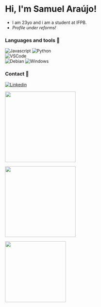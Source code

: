 # Hi, I'm Samuel Araújo!
- I am 23yo and i am a student at IFPB.
- *Profile under reforms!*

### Languages and tools 🧰

![Javascript](https://img.shields.io/badge/JavaScript-F7DF1E?style=for-the-badge&logo=javascript&logoColor=black)
![Python](https://img.shields.io/badge/Python-3776AB?style=for-the-badge&logo=python&logoColor=white)
<br>
![VSCode](https://img.shields.io/badge/Visual_Studio_Code-0078D4?style=for-the-badge&logo=visual%20studio%20code&logoColor=white)
<br>
![Debian](https://img.shields.io/badge/Debian-A81D33?style=for-the-badge&logo=debian&logoColor=white)
![Windows](https://img.shields.io/badge/Windows-0000ff?style=for-the-badge&logo=windows&logoColor=white)

### Contact 📧

[![Linkedin](https://img.shields.io/badge/LinkedIn-0077B5?style=for-the-badge&logo=linkedin&logoColor=white)](https://www.linkedin.com/in/samuel-a-5597bb199/)

<p>
  <a href="https://github.com/Amelus99">
  <img height="232em" src="https://github-readme-stats.vercel.app/api/top-langs/?username=Amelus99&layout=compact&langs_count=10&theme=synthwave"/>
</p>
<p>
  <a href="https://github.com/Amelus99">
  <img height="232em" src="https://github-readme-stats.vercel.app/api?username=Amelus99&show_icons=true&theme=synthwave"/>
</p>
<p>
  <a href="https://github.com/Amelus99">
  <img height="200em" src="https://github-readme-stats.vercel.app/api/wakatime?username=Amelus99&layout=compact&theme=synthwave"/>
</p>
